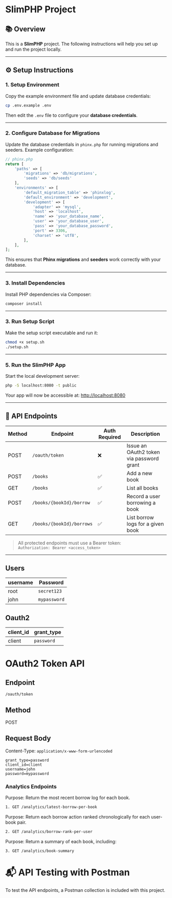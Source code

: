 # SlimPHP Project

## 📚 Overview

This is a **SlimPHP** project. The following instructions will help you set up and run the project locally.

---

## ⚙️ Setup Instructions

### 1. Setup Environment

Copy the example environment file and update database credentials:

```bash
cp .env.example .env
```

Then edit the `.env` file to configure your **database credentials**.

---

### 2. Configure Database for Migrations

Update the database credentials in `phinx.php` for running migrations and seeders. Example configuration:

```php
// phinx.php
return [
    'paths' => [
        'migrations' => 'db/migrations',
        'seeds' => 'db/seeds'
    ],
    'environments' => [
        'default_migration_table' => 'phinxlog',
        'default_environment' => 'development',
        'development' => [
            'adapter' => 'mysql',
            'host' => 'localhost',
            'name' => 'your_database_name',
            'user' => 'your_database_user',
            'pass' => 'your_database_password',
            'port' => 3306,
            'charset' => 'utf8',
        ],
    ],
];
```

This ensures that **Phinx migrations** and **seeders** work correctly with your database.

---

### 3. Install Dependencies

Install PHP dependencies via Composer:

```bash
composer install
```

---

### 3. Run Setup Script

Make the setup script executable and run it:

```bash
chmod +x setup.sh
./setup.sh
```

---

### 5. Run the SlimPHP App

Start the local development server:

```bash
php -S localhost:8080 -t public
```

Your app will now be accessible at: [http://localhost:8080](http://localhost:8080)

---

## 🧱 API Endpoints

| Method | Endpoint                  | Auth Required | Description                              |
| ------ | ------------------------- | ------------- | ---------------------------------------- |
| POST   | `/oauth/token`            | ❌            | Issue an OAuth2 token via password grant |
| POST   | `/books`                  | ✅            | Add a new book                           |
| GET    | `/books`                  | ✅            | List all books                           |
| POST   | `/books/{bookId}/borrow`  | ✅            | Record a user borrowing a book           |
| GET    | `/books/{bookId}/borrows` | ✅            | List borrow logs for a given book        |

> All protected endpoints must use a Bearer token:  
> `Authorization: Bearer <access_token>`

---

## Users

| username | Password     |
| -------- | ------------ |
| root     | `secret123`  |
| john     | `mypassword` |

## Oauth2

| client_id | grant_type |
| --------- | ---------- |
| client    | `password` |

# OAuth2 Token API

## Endpoint

`/oauth/token`

## Method

POST

## Request Body

Content-Type: `application/x-www-form-urlencoded`

```text
grant_type=password
client_id=client
username=john
password=mypassword
```

### Analytics Endpoints

Purpose: Return the most recent borrow log for each book.

```bash
1. GET /analytics/latest-borrow-per-book
```

Purpose: Return each borrow action ranked chronologically for each user-book pair.

```bash
2. GET /analytics/borrow-rank-per-user
```

Purpose: Return a summary of each book, including:

```bash
3. GET /analytics/book-summary
```

# 📬 API Testing with Postman

To test the API endpoints, a Postman collection is included with this project.
